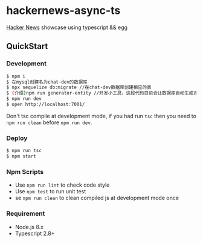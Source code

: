 # hackernews-async-ts

[Hacker News](https://news.ycombinator.com/) showcase using typescript && egg

## QuickStart

### Development

```bash
$ npm i 
$ 在mysql创建名为chat-dev的数据库
$ npx sequelize db:migrate //在chat-dev数据库创建相应的表
$ (介绍)npm run generator-entity //开发小工具，这段代码目前会让数据库自动生成对应的表以及生成model字段、squelize-cli的代码，未完成全部功能。(开发时候用这里不用输入)
$ npm run dev
$ open http://localhost:7001/
```

Don't tsc compile at development mode, if you had run `tsc` then you need to `npm run clean` before `npm run dev`.

### Deploy

```bash
$ npm run tsc
$ npm start
```

### Npm Scripts

- Use `npm run lint` to check code style
- Use `npm test` to run unit test
- se `npm run clean` to clean compiled js at development mode once

### Requirement

- Node.js 8.x
- Typescript 2.8+
